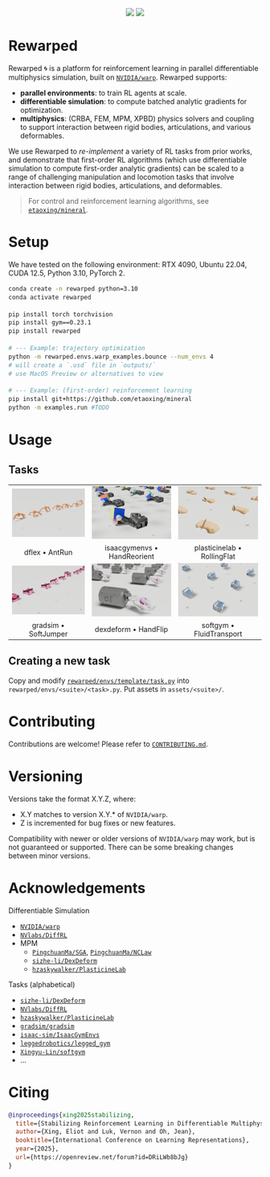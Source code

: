 <p align="center">
    <a href= "https://pypi.org/project/rewarped/">
    <img src="https://img.shields.io/pypi/v/rewarped" /></a>
    <a href= "https://arxiv.org/abs/2412.12089">
    <img src="https://img.shields.io/badge/arxiv-2412.12089-b31b1b" /></a>
</p>

# Rewarped

Rewarped 🌀 is a platform for reinforcement learning in parallel differentiable multiphysics simulation, built on [`NVIDIA/warp`](https://github.com/NVIDIA/warp). Rewarped supports:

- **parallel environments**: to train RL agents at scale.
- **differentiable simulation**: to compute batched analytic gradients for optimization.
- **multiphysics**: (CRBA, FEM, MPM, XPBD) physics solvers and coupling to support interaction between rigid bodies, articulations, and various deformables.

We use Rewarped to *re-implement* a variety of RL tasks from prior works, and demonstrate that first-order RL algorithms (which use differentiable simulation to compute first-order analytic gradients) can be scaled to a range of challenging manipulation and locomotion tasks that involve interaction between rigid bodies, articulations, and deformables.

> For control and reinforcement learning algorithms, see [`etaoxing/mineral`](https://github.com/etaoxing/mineral).

# Setup

We have tested on the following environment: RTX 4090, Ubuntu 22.04, CUDA 12.5, Python 3.10, PyTorch 2.

```bash
conda create -n rewarped python=3.10
conda activate rewarped

pip install torch torchvision
pip install gym==0.23.1
pip install rewarped

# --- Example: trajectory optimization
python -m rewarped.envs.warp_examples.bounce --num_envs 4
# will create a `.usd` file in `outputs/`
# use MacOS Preview or alternatives to view

# --- Example: (first-order) reinforcement learning
pip install git+https://github.com/etaoxing/mineral
python -m examples.run #TODO
```

# Usage

## Tasks

<table>
  <tbody>
  <tr>
    <td>
      <a href="./rewarped/envs/dflex/ant.py"><img src="./docs/assets/antrun.png"/></a>
    </td>
    <td>
      <a href="./rewarped/envs/isaacgymenvs/allegro_hand.py"><img src="./docs/assets/handreorient.png"/></a>
    </td>
    <td>
      <a href="./rewarped/envs/plasticinelab/rolling_pin.py"><img src="./docs/assets/rollingflat.png"/></a>
    </td>
  </tr>
  <tr>
    <td align="center">dflex &#8226; AntRun</td>
    <td align="center">isaacgymenvs &#8226; HandReorient</td>
    <td align="center">plasticinelab &#8226; RollingFlat</td>
  </tr>
  <tr>
    <td>
      <a href="./rewarped/envs/gradsim/jumper.py"><img src="./docs/assets/softjumper.png"/></a>
    </td>
    <td>
      <a href="./rewarped/envs/dexdeform/flip.py"><img src="./docs/assets/handflip.png"/></a>
    </td>
    <td>
      <a href="./rewarped/envs/softgym/transport.py"><img src="./docs/assets/fluidtransport.png"/></a>
    </td>
  </tr>
  <tr>
    <td align="center">gradsim &#8226; SoftJumper</td>
    <td align="center">dexdeform &#8226; HandFlip</td>
    <td align="center">softgym &#8226; FluidTransport</td>
  </tr>
</tbody>
</table>

## Creating a new task

Copy and modify [`rewarped/envs/template/task.py`](rewarped/envs/template/task.py) into `rewarped/envs/<suite>/<task>.py`. Put assets in `assets/<suite>/`.

# Contributing

Contributions are welcome! Please refer to [`CONTRIBUTING.md`](CONTRIBUTING.md).

# Versioning

Versions take the format X.Y.Z, where:
- X.Y matches to version X.Y.* of `NVIDIA/warp`.
- Z is incremented for bug fixes or new features.

Compatibility with newer or older versions of `NVIDIA/warp` may work, but is not guaranteed or supported. There can be some breaking changes between minor versions.

# Acknowledgements

Differentiable Simulation
- [`NVIDIA/warp`](https://github.com/NVIDIA/warp)
- [`NVlabs/DiffRL`](https://github.com/NVlabs/DiffRL)
- MPM
  - [`PingchuanMa/SGA`](https://github.com/PingchuanMa/SGA), [`PingchuanMa/NCLaw`](https://github.com/PingchuanMa/NCLaw)
  - [`sizhe-li/DexDeform`](https://github.com/sizhe-li/DexDeform)
  - [`hzaskywalker/PlasticineLab`](https://github.com/hzaskywalker/PlasticineLab)

Tasks (alphabetical)
- [`sizhe-li/DexDeform`](https://github.com/sizhe-li/DexDeform)
- [`NVlabs/DiffRL`](https://github.com/NVlabs/DiffRL)
- [`hzaskywalker/PlasticineLab`](https://github.com/hzaskywalker/PlasticineLab)
- [`gradsim/gradsim`](https://github.com/gradsim/gradsim)
- [`isaac-sim/IsaacGymEnvs`](https://github.com/isaac-sim/IsaacGymEnvs)
- [`leggedrobotics/legged_gym`](https://github.com/leggedrobotics/legged_gym)
- [`Xingyu-Lin/softgym`](https://github.com/Xingyu-Lin/softgym)
- ...

# Citing

```bibtex
@inproceedings{xing2025stabilizing,
  title={Stabilizing Reinforcement Learning in Differentiable Multiphysics Simulation},
  author={Xing, Eliot and Luk, Vernon and Oh, Jean},
  booktitle={International Conference on Learning Representations},
  year={2025},
  url={https://openreview.net/forum?id=DRiLWb8bJg}
}
```
